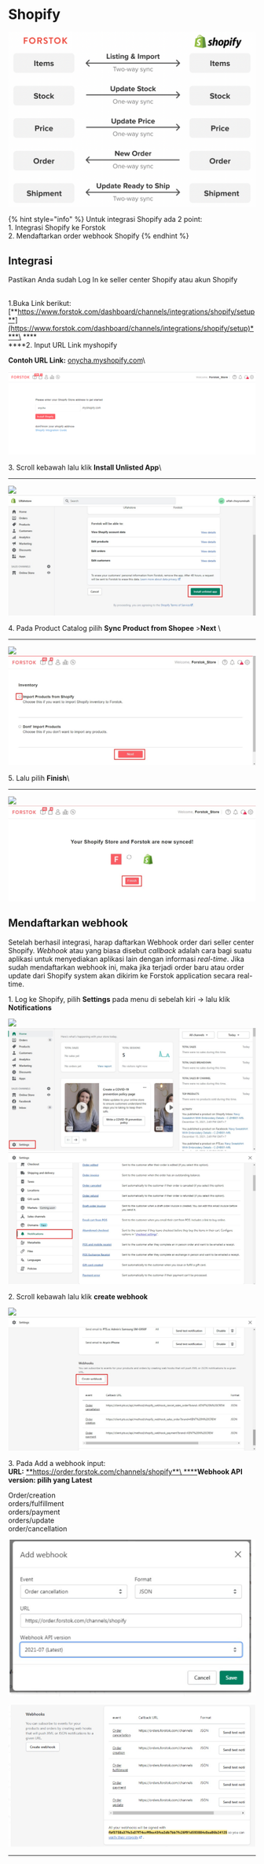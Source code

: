 # Shopify

![](../../.gitbook/assets/screen-shot-2021-05-31-at-1.16.24-pm.png)

{% hint style="info" %}
Untuk integrasi Shopify ada 2 point:\
1\. Integrasi Shopify ke Forstok\
2\. Mendaftarkan order webhook Shopify
{% endhint %}

## Integrasi

Pastikan Anda sudah Log In ke seller center Shopify atau akun Shopify

\
1.Buka Link berikut:\
[**https://www.forstok.com/dashboard/channels/integrations/shopify/setup**](https://www.forstok.com/dashboard/channels/integrations/shopify/setup)****\
****\
****2. Input URL Link myshopify

**Contoh URL Link:** [onycha.myshopify.com](http://onycha.myshopify.com)\


![](<../../.gitbook/assets/image (421).png>)

3\. Scroll kebawah lalu klik **Install Unlisted App**\
****

![](https://lh3.googleusercontent.com/0LDmdUl52d8LHByTdcj4ER3QXDRcdFbe135EQ1n5TUsOHcM\_JMgPazOT0V-x9kk2kbZi-6BXXUbanpO03yNfg-P2XK9zEkvTSXG0wafEAzj0-AO0mzzMzNDpU9sJTdOdJ-6zhzoc) ![](../../.gitbook/assets/app.jpg)



4\. Pada Product Catalog pilih **Sync Product from Shopee** >**Next** \
****

![](https://lh5.googleusercontent.com/PfgpwCJAnMk9BP7JUoqCJZnucAuoEuTdV\_gh8kr5VizBrzJ3ovX2uQnn2bUq94V8KBh2LE3B4PfQjGElC2ZPdN0kn\_t0pJ8ukJYM4O-ww2Cz3i2XRRr4we8SaUC2v37cj1-GKjEh) ![](../../.gitbook/assets/inventory.jpg)



5\. Lalu pilih **Finish**\
****

![](https://lh6.googleusercontent.com/Lp1V2183urp-JGxes8UmLg1Pc\_5Xc5RxMXXt\_QBs8Cm3t2q6hGmXjSkeB8vGDIY8mhlO3OJR1a4yPHjjK3vB0CQXvCT2m-DlXN\_m-uQCK1ixC9z9Iuxf1UTaVEFdtjioQ8-n27Ee) ![](../../.gitbook/assets/finish.jpg)

## Mendaftarkan webhook

Setelah berhasil integrasi, harap daftarkan Webhook order dari seller center Shopify. _Webhook_ atau yang biasa disebut _callback_ adalah cara bagi suatu aplikasi untuk menyediakan aplikasi lain dengan informasi _real-time_. Jika sudah mendaftarkan webhook ini, maka jika terjadi order baru atau order update dari Shopify system akan dikirim ke Forstok application secara real-time.

1\. Log ke Shopify,  pilih **Settings** pada menu di sebelah kiri → lalu klik **Notifications**

![](https://lh4.googleusercontent.com/Itpx5JfT\_B1m6D9xwiASDge6R53LmylM\_q5hg5gE1kNFCNhECP1rZ-eBUFUTDjRoKeasQB5enm1NLZrHvMltzQ0PICkV\_OolFf-5oANE9-kYhEps89VKoPiqf41BGzlXeiOh\_1\_S) ![](<../../.gitbook/assets/see (2).jpg>) ![](../../.gitbook/assets/notif.jpg)

2\. Scroll kebawah lalu klik **create webhook**

![](https://lh5.googleusercontent.com/EzAl2S-BqUVGxI3Nx0pqu5sGSS6Bnef5gshDxLYejq5YNKYljFBABsd5X4E12g5K6A7JdC2ZtIpJ4vBYsxfh57Gmta7eimJH3XGTmANpPM9-nkPT8lhtxnDXx6bVFaK72DdE-1j0) ![](../../.gitbook/assets/wee.jpg)

3\. Pada Add a webhook input:\
**URL:** [**https://order.forstok.com/channels/shopify**\
****](https://orders.forstok.com/channels)**Webhook API version: pilih yang Latest**

Order/creation\
orders/fulfillment \
orders/payment \
orders/update \
order/cancellation

![](<../../.gitbook/assets/image (400).png>)

![](<../../.gitbook/assets/image (401).png>)

****
